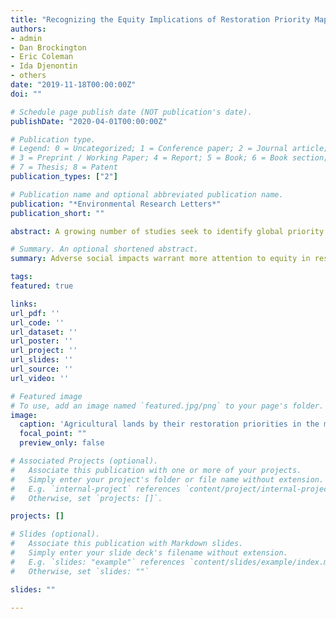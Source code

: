 ```yaml
---
title: "Recognizing the Equity Implications of Restoration Priority Maps"
authors:
- admin
- Dan Brockington
- Eric Coleman
- Ida Djenontin
- others
date: "2019-11-18T00:00:00Z"
doi: ""

# Schedule page publish date (NOT publication's date).
publishDate: "2020-04-01T00:00:00Z"

# Publication type.
# Legend: 0 = Uncategorized; 1 = Conference paper; 2 = Journal article;
# 3 = Preprint / Working Paper; 4 = Report; 5 = Book; 6 = Book section;
# 7 = Thesis; 8 = Patent
publication_types: ["2"]

# Publication name and optional abbreviated publication name.
publication: "*Environmental Research Letters*"
publication_short: ""

abstract: A growing number of studies seek to identify global priority areas for conservation and restoration. The maps these studies produce often emphasize the benefits of concentrating such activity in the tropics. However, the equity implications of using these prioritization exercises to guide global policy are less often explored and articulated. We highlight those equity issues by examining a widely publicized restoration priority map as an illustrative case. The prioritization analysis that produced this map sought to identify places where restoration of agricultural land might provide the greatest biodiversity and carbon sequestration benefits at the lowest cost. First, we calculate the proportion of agricultural land in countries around the world that this map classifies as a top 15% restoration priority. A regression analysis shows that this map prioritizes restoration in countries where displacing agriculture may be most detrimental to livelihoods: countries that are poorer, more populated, more economically unequal, less food secure, and that employ more people in agriculture. Second, we show through another regression analysis that a similar pattern appears sub-nationally within the tropics: 5km x 5km parcels of land that are less economically developed and more populated are more likely to be top 15% restoration priorities. In other words, equity concerns persist at a subnational scale even after putting aside comparisons between the tropics and the Global North. Restorative activity may be beneficial or harmful to local livelihoods, depending on its conceptualization, implementation, and management. Our findings underline a need for prioritization exercises to better attend to the risks of concentrating possible negative livelihood impacts of restoration in vulnerable regions. We join other scholars calling for greater integration of social data into restoration science.

# Summary. An optional shortened abstract.
summary: Adverse social impacts warrant more attention to equity in restoration priority mapping studies.

tags:
featured: true

links:
url_pdf: ''
url_code: ''
url_dataset: ''
url_poster: ''
url_project: ''
url_slides: ''
url_source: ''
url_video: ''

# Featured image
# To use, add an image named `featured.jpg/png` to your page's folder. 
image:
  caption: 'Agricultural lands by their restoration priorities in the map we explore'
  focal_point: ""
  preview_only: false

# Associated Projects (optional).
#   Associate this publication with one or more of your projects.
#   Simply enter your project's folder or file name without extension.
#   E.g. `internal-project` references `content/project/internal-project/index.md`.
#   Otherwise, set `projects: []`.

projects: []

# Slides (optional).
#   Associate this publication with Markdown slides.
#   Simply enter your slide deck's filename without extension.
#   E.g. `slides: "example"` references `content/slides/example/index.md`.
#   Otherwise, set `slides: ""`

slides: ""

---
```

